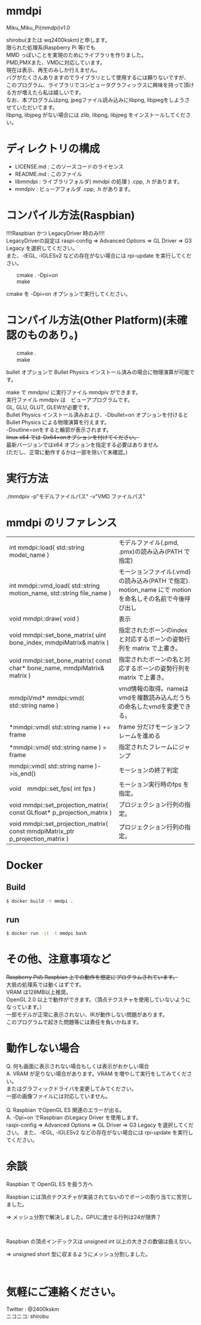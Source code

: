 # mmdpi
Miku_Miku_Pi(mmdpi)v1.0

shirobu(または wq2400kskm)と申します。<br>
限られた処理系(Raspberry Pi 等)でも <br>
MMD っぽいことを実現のためにライブラリを作りました。<br>
PMD,PMXまた、VMDに対応しています。<br>
現在は表示、再生のみしか行えません。<br>
バグがたくさんありますのでライブラリとして使用するには頼りないですが、<br>
このプログラム、ライブラリでコンピュータグラフィックスに興味を持って頂ける方が増えたら私は嬉しいです。<br>
なお、本プログラムはpng, jpegファイル読み込みにlibpng, libjpegをしようさせていただいてます。<br>
libpng, libjpeg がない場合には zlib, libpng, libjpeg をインストールしてください。<br>


# ディレクトリの構成

<ul>
  <li>
  LICENSE.md    :   このソースコードのライセンス
  </li><li>
  README.md    :   このファイル
  </li><li>
  libmmdpi    :   ライブラリフォルダ( mmdpi の処理 )  .cpp, .h があります。
  </li><li>
  mmdpiv       :   ビューアフォルダ                    .cpp, .h があります。
  </li>
</ul>


# コンパイル方法(Raspbian)
<p>
!!!!Raspbian かつ LegacyDriver 時のみ!!!!<br>
LegacyDriverの設定は raspi-config => Advanced Options => GL Driver => G3 Legacy を選択してください。<br>
また、-lEGL, -lGLESv2 などの存在がない場合には rpi-update を実行してください。
</p>
<p style="padding-left:2em">
  cmake . -Dpi=on <br>
  make  <br>
</p>
cmake を -Dpi=on オプションで実行してください。<br>

# コンパイル方法(Other Platform)(未確認のものあり。)
<p style="padding-left:2em">
  cmake .　<br>
  make  <br>
</p>
bullet オプションで Bullet Physics インストール済みの場合に物理演算が可能です。<br>

make で mmdpiv/ に実行ファイル mmdpiv ができます。<br>
実行ファイル mmdpiv は　ビューアプログラムです。<br>
GL, GLU, GLUT, GLEWが必要です。<br>
Bullet Physics インストール済みおよび、-Dbullet=on オプションを付けるとBullet Physics による物理演算を行えます。<br>
-Doutline=onをすると輪郭が表示されます。<br>
~~linux x64 では-Dx64=onオプションを付けてください。~~<br>
最新バージョンではx64 オプションを指定する必要はありません<br>
(ただし、正常に動作するかは一部を除いて未確認。)<br>

# 実行方法
./mmdpiv -p"モデルファイルパス" -v"VMD ファイルパス"

# mmdpi のリファレンス
<table>
<tr><td>int mmdpi::load( std::string model_name ) </td><td> モデルファイル(.pmd, .pmx)の読み込み(PATH で指定)</td></tr>
<tr><td>int mmdpi::vmd_load( std::string motion_name, std::string file_name ) </td><td> モーションファイル(.vmd)の読み込み(PATH で指定). motion_name にで motion を命名しその名前で今後呼び出し</td></tr>
<tr><td>void mmdpi::draw( void ) </td><td> 表示</td></tr>
<tr><td>void mmdpi::set_bone_matrix( uint bone_index, mmdpiMatrix& matrix ) </td><td> 指定されたボーンのindexと対応するボーンの姿勢行列を matrix で上書き。</td></tr>
<tr><td>void mmdpi::set_bone_matrix( const char* bone_name, mmdpiMatrix& matrix ) </td><td> 指定されたボーンの名と対応するボーンの姿勢行列を matrix で上書き。</td></tr>
<tr><td>mmdpiVmd* mmdpi::vmd( std::string name ) </td><td> vmd情報の取得。nameはvmdを複数読み込んだうちの命名したvmdを変更できる。</td></tr>
<tr><td>*mmdpi::vmd( std::string name ) += frame </td><td> frame 分だけモーションフレームを進める </td></tr>
<tr><td>*mmdpi::vmd( std::string name ) = frame </td><td>指定されたフレームにジャンプ </td></tr>
<tr><td>mmdpi::vmd( std::string name )->is_end() </td><td>モーションの終了判定 </td></tr>
<tr><td>void　mmdpi::set_fps( int fps ) </td><td> モーション実行時のfps を指定。</td></tr>
<tr><td>void mmdpi::set_projection_matrix( const GLfloat* p_projection_matrix ) </td><td> プロジェクション行列の指定。</td></tr>
<tr><td>void mmdpi::set_projection_matrix( const mmdpiMatrix_ptr p_projection_matrix ) </td><td> プロジェクション行列の指定。</td></tr>
</table>

# Docker
## Build
```bash
$ docker build -t mmdpi .
```
## run
```bash
$ docker run -it -t mmdpi bash
```

# その他、注意事項など

  ~~Raspberry Piの Raspbian 上での動作を想定にプログラムされています。~~<br>
  大抵の処理系では動くはずです。<br>
  VRAM は128MB以上推奨。<br>
  OpenGL 2.0 以上で動作ができます。（頂点テクスチャを使用していないようになっています。）<br>
  一部モデルが正常に表示されない、IKが動作しない問題があります。<br>
  このプログラムで起きた問題等には責任を負いかねます。 <br>


# 動作しない場合

  Q.  何も画面に表示されない場合もしくは表示がおかしい場合<br>
  A.  VRAM が足りない場合があります。VRAM を増やして実行をしてみてください。<br>
      またはグラフィックドライバを変更してみてください。 <br>
      一部の画像ファイルには対応していません。<br>
      <br>
  Q. Raspbian でOpenGL ES 関連のエラーが出る。<br>
  A. -Dpi=on でRaspbian のLegacy Driver を使用します。<br>
     raspi-config => Advanced Options => GL Driver => G3 Legacy を選択してください。
     また、-lEGL, -lGLESv2 などの存在がない場合には rpi-update を実行してください。
     <br>

# 余談

  Raspbian で OpenGL ES を扱う方へ<br>

  Raspbian には頂点テクスチャが実装されてないのでボーンの割り当てに苦労しました。<br>
  <p>  =>  メッシュ分割で解決しました。GPUに渡せる行列は24が限界？</p><br>

  Raspbian の頂点インデックスは unsigned int 以上の大きさの数値は扱えない。<br>
  <p> =>  unsigned short 型に収まるようにメッシュ分割しました。</p><br>


# 気軽にご連絡ください。

  Twitter : @2400kskm<br>
  ニコニコ: shirobu<br>

